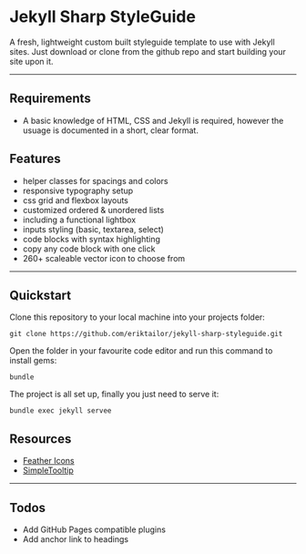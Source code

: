 # Jekyll Sharp StyleGuide

A fresh, lightweight custom built styleguide template to use with Jekyll sites. Just download or clone from the github repo and start building your site upon it.

---

## Requirements

- A basic knowledge of HTML, CSS and Jekyll is required, however the usuage is documented in a short, clear format.

## Features

- helper classes for spacings and colors
- responsive typography setup
- css grid and flexbox layouts
- customized ordered & unordered lists
- including a functional lightbox
- inputs styling (basic, textarea, select)
- code blocks with syntax highlighting
- copy any code block with one click
- 260+ scaleable vector icon to choose from

---

## Quickstart

Clone this repository to your local machine into your projects folder:

```shell
git clone https://github.com/eriktailor/jekyll-sharp-styleguide.git
```

Open the folder in your favourite code editor and run this command to install gems:

```shell
bundle
```

The project is all set up, finally you just need to serve it:

```shell
bundle exec jekyll servee
```

## Resources

- [Feather Icons](https://dropways.github.io/feathericons/)
- [SimpleTooltip](https://github.com/not-only-code/Simpletooltip)

---

## Todos

- Add GitHub Pages compatible plugins
- Add anchor link to headings
